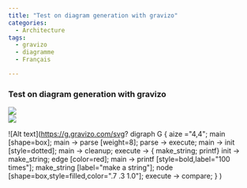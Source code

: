 ```yaml
---
title: "Test on diagram generation with gravizo"
categories:
  - Architecture
tags:
  - gravizo
  - diagramme
  - Français

---
```




### Test on diagram generation with gravizo



<div>
<img src='https://g.gravizo.com/svg? @startuml;

actor User; participant "First Class" as A; participant "Second Class" as B; participant "Last Class" as C;

User -> A: DoWork; activate A;

A -> B: Create Request; activate B;

B -> C: DoWork; activate C;

C --> B: WorkDone; destroy C;

B --> A: Request Created; deactivate B;

A --> User: Done; deactivate A;

@enduml '>
</div>
<div>
  <img src='https://g.gravizo.com/svg?
@startuml;

[*] --> State1;
State1 --> [*];
State1 : this is a string;
State1 : this is another string;

State1 -> State2;
State2 --> [*];

@enduml '>
</div>

![Alt text](https://g.gravizo.com/svg?
  digraph G {
    aize ="4,4";
    main [shape=box];
    main -> parse [weight=8];
    parse -> execute;
    main -> init [style=dotted];
    main -> cleanup;
    execute -> { make_string; printf}
    init -> make_string;
    edge [color=red];
    main -> printf [style=bold,label="100 times"];
    make_string [label="make a string"];
    node [shape=box,style=filled,color=".7 .3 1.0"];
    execute -> compare;
  }
)
        
